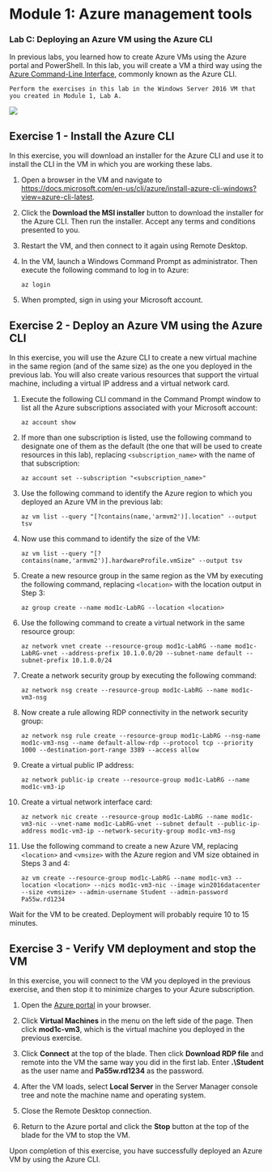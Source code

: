 # Module 1: Azure management tools

### Lab C: Deploying an Azure VM using the Azure CLI

In previous labs, you learned how to create Azure VMs using the Azure portal and PowerShell. In this lab, you will create a VM a third way using the [Azure Command-Line Interface](https://docs.microsoft.com/cli/azure/?view=azure-cli-latest), commonly known as the Azure CLI.

```
Perform the exercises in this lab in the Windows Server 2016 VM that you created in Module 1, Lab A.
```

![](Images/azure-cli.png)

## Exercise 1 - Install the Azure CLI

In this exercise, you will download an installer for the Azure CLI and use it to install the CLI in the VM in which you are working these labs.

1. Open a browser in the VM and navigate to https://docs.microsoft.com/en-us/cli/azure/install-azure-cli-windows?view=azure-cli-latest.

1. Click the **Download the MSI installer** button to download the installer for the Azure CLI. Then run the installer. Accept any terms and conditions presented to you.

1. Restart the VM, and then connect to it again using Remote Desktop.

1. In the VM, launch a Windows Command Prompt as administrator. Then execute the following command to log in to Azure:

	```
	az login
	```

1. When prompted, sign in using your Microsoft account. 

## Exercise 2 - Deploy an Azure VM using the Azure CLI

In this exercise, you will use the Azure CLI to create a new virtual machine in the same region (and of the same size) as the one you deployed in the previous lab. You will also create various resources that support the virtual machine, including a virtual IP address and a virtual network card.

1. Execute the following CLI command in the Command Prompt window to list all the Azure subscriptions associated with your Microsoft account:

	```
	az account show
	```

1. If more than one subscription is listed, use the following command to designate one of them as the default (the one that will be used to create resources in this lab), replacing `<subscription_name>` with the name of that subscription:

	```
	az account set --subscription "<subscription_name>"
	```

1.  Use the following command to identify the Azure region to which you deployed an Azure VM in the previous lab:

	```
	az vm list --query "[?contains(name,'armvm2')].location" --output tsv
	```

1. Now use this command to identify the size of the VM:

	```
	az vm list --query "[?contains(name,'armvm2')].hardwareProfile.vmSize" --output tsv
	```

1. Create a new resource group in the same region as the VM by executing the following command, replacing `<location>` with the location output in Step 3:

	```
	az group create --name mod1c-LabRG --location <location>
	```

1. Use the following command to create a virtual network in the same resource group:

	```
	az network vnet create --resource-group mod1c-LabRG --name mod1c-LabRG-vnet --address-prefix 10.1.0.0/20 --subnet-name default --subnet-prefix 10.1.0.0/24
	```

1.  Create a network security group by executing the following command:

	```
	az network nsg create --resource-group mod1c-LabRG --name mod1c-vm3-nsg
	```

1.  Now create a rule allowing RDP connectivity in the network security group:

	```
	az network nsg rule create --resource-group mod1c-LabRG --nsg-name mod1c-vm3-nsg --name default-allow-rdp --protocol tcp --priority 1000 --destination-port-range 3389 --access allow
	```

1.  Create a virtual public IP address:

	```
	az network public-ip create --resource-group mod1c-LabRG --name mod1c-vm3-ip
	```

1. Create a virtual network interface card:

	```
	az network nic create --resource-group mod1c-LabRG --name mod1c-vm3-nic --vnet-name mod1c-LabRG-vnet --subnet default --public-ip-address mod1c-vm3-ip --network-security-group mod1c-vm3-nsg
	```

1. Use the following command to create a new Azure VM, replacing `<location>` and `<vmsize>` with the Azure region and VM size obtained in Steps 3 and 4:

	```
	az vm create --resource-group mod1c-LabRG --name mod1c-vm3 --location <location> --nics mod1c-vm3-nic --image win2016datacenter --size <vmsize> --admin-username Student --admin-password Pa55w.rd1234
	```

Wait for the VM to be created. Deployment will probably require 10 to 15 minutes.

## Exercise 3 - Verify VM deployment and stop the VM

In this exercise, you will connect to the VM you deployed in the previous exercise, and then stop it to minimize charges to your Azure subscription.

1. Open the [Azure portal](https://portal.azure.com) in your browser.

1.  Click **Virtual Machines** in the menu on the left side of the page. Then click **mod1c-vm3**, which is the virtual machine you deployed in the previous exercise.

1. Click **Connect** at the top of the blade. Then click **Download RDP file** and remote into the VM the same way you did in the first lab. Enter **.\Student** as the user name and **Pa55w.rd1234** as the password.

1. After the VM loads, select **Local Server** in the Server Manager console tree and note the machine name and operating system.

1. Close the Remote Desktop connection.

1. Return to the Azure portal and click the **Stop** button at the top of the blade for the VM to stop the VM.

Upon completion of this exercise, you have successfully deployed an Azure VM by using the Azure CLI.
